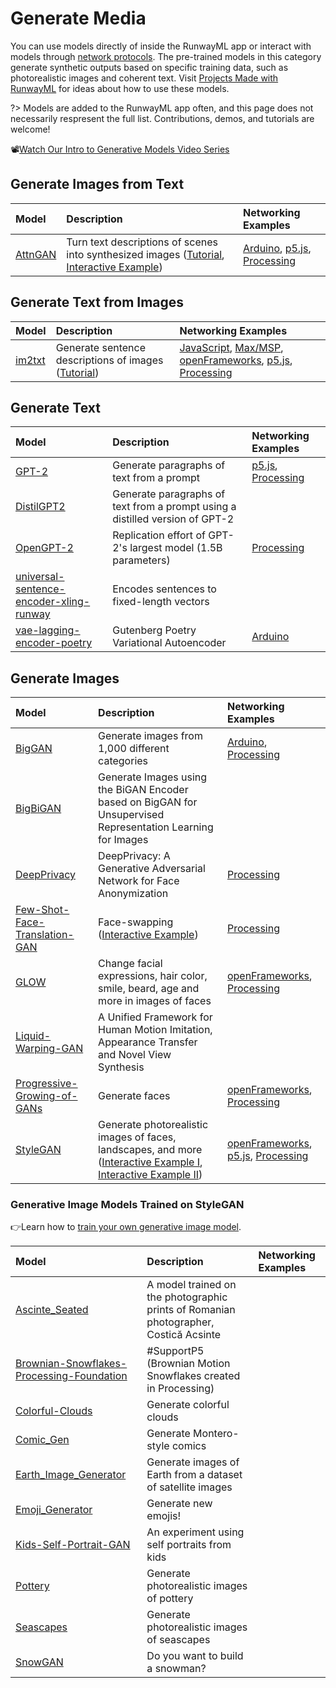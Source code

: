 # Generate Media

You can use models directly of inside the RunwayML app or interact with models through [network protocols](https://learn.runwayml.com/#/how-to/network). The pre-trained models in this category generate synthetic outputs based on specific training data, such as photorealistic images and coherent text. Visit [Projects Made with RunwayML](https://runwayml.com/madewith/) for ideas about how to use these models.


?> Models are added to the RunwayML app often, and this page does not necessarily respresent the full list. Contributions, demos, and tutorials are welcome!

📽[Watch Our Intro to Generative Models Video Series](https://www.youtube.com/playlist?list=PLj598ZXODDO_S1GrkKGr5TP35qzOyi1df)

## Generate Images from Text
| Model | Description | Networking Examples |
| :--- | :---| :--- |
| [AttnGAN](https://open-app.runwayml.com/?model=runway/AttnGAN) | Turn text descriptions of scenes into synthesized images ([Tutorial](tutorials/tutorial_t2i.md), [Interactive Example](https://experiments.runwayml.com/generative_engine/)) | [Arduino](networking/examples?id=arduino), [p5.js](networking/examples?id=p5js), [Processing](networking/examples?id=processing) |


## Generate Text from Images
| Model | Description | Networking Examples |
| :--- | :---| :--- |
| [im2txt](https://open-app.runwayml.com/?model=runway/im2txt) | Generate sentence descriptions of images ([Tutorial](tutorials/tutorial_im2txt.md)) | [JavaScript](networking/examples?id=JavaScript), [Max/MSP](networking/examples?id=maxmsp), [openFrameworks](networking/examples?id=openFrameworks), [p5.js](networking/examples?id=p5js), [Processing](networking/examples?id=processing) |


## Generate Text
| Model | Description | Networking Examples |
| :--- | :---| :--- |
| [GPT-2](https://open-app.runwayml.com/?model=runway/GPT-2) | Generate paragraphs of text from a prompt |[p5.js](networking/examples?id=p5js), [Processing](networking/examples?id=processing) |
| [DistilGPT2](https://open-app.runwayml.com/?model=mhagiwara/DistilGPT2) | Generate paragraphs of text from a prompt using a distilled version of GPT-2 | |
| [OpenGPT-2](https://open-app.runwayml.com/?model=runway/OpenGPT-2) | Replication effort of GPT-2's largest model (1.5B parameters) |[Processing](networking/examples?id=processing) |
| [universal-sentence-encoder-xling-runway](https://open-app.runwayml.com/?model=aparrish/universal-sentence-encoder-xling-runway) | Encodes sentences to fixed-length vectors | |
| [vae-lagging-encoder-poetry](https://open-app.runwayml.com/?model=aparrish/vae-lagging-encoder-poetry) | Gutenberg Poetry Variational Autoencoder | [Arduino](networking/examples?id=arduino) |


## Generate Images
| Model | Description | Networking Examples |
| :--- | :---| :--- |
| [BigGAN](https://open-app.runwayml.com/?model=runway/BigGAN) | Generate images from 1,000 different categories | [Arduino](networking/examples?id=arduino), [Processing](networking/examples?id=processing) |
| [BigBiGAN](https://open-app.runwayml.com/?model=sree_harsha/BigBiGAN) | Generate Images using the BiGAN Encoder based on BigGAN for Unsupervised Representation Learning for Images | |
| [DeepPrivacy](https://open-app.runwayml.com/?model=anastasis/DeepPrivacy) | DeepPrivacy: A Generative Adversarial Network for Face Anonymization | [Processing](networking/examples?id=processing)|
| [Few-Shot-Face-Translation-GAN](https://open-app.runwayml.com/?model=anastasis/Few-Shot-Face-Translation-GAN) | Face-swapping ([Interactive Example](https://experiments.runwayml.com/portrait_swap/)) | [Processing](networking/examples?id=processing)|
| [GLOW](https://open-app.runwayml.com/?model=genekogan/glow]) | Change facial expressions, hair color, smile, beard, age and more in images of faces | [openFrameworks](networking/examples?id=openframeworks), [Processing](networking/examples?id=processing) |
| [Liquid-Warping-GAN](https://open-app.runwayml.com/?model=runway/Liquid-Warping-GAN) | A Unified Framework for Human Motion Imitation, Appearance Transfer and Novel View Synthesis | |
| [Progressive-Growing-of-GANs](https://open-app.runwayml.com/?model=cris/Progressive-Growing-of-GANs) | Generate faces | [openFrameworks](networking/examples?id=openframeworks), [Processing](networking/examples?id=processing) |
| [StyleGAN](https://open-app.runwayml.com/?model=runway/StyleGAN) | Generate photorealistic images of faces, landscapes, and more ([Interactive Example I](https://experiments.runwayml.com/portrait_swap/), [Interactive Example II](https://experiments.runwayml.com/synthetic_postcard/)) | [openFrameworks](networking/examples?id=openframeworks), [p5.js](networking/examples?id=p5js), [Processing](networking/examples?id=processing) |


### Generative Image Models Trained on StyleGAN
👉Learn how to [train your own generative image model](https://learn.runwayml.com/#/create/train-models).

| Model | Description | Networking Examples |
| :--- | :---| :--- |
| [Ascinte_Seated](https://open-app.runwayml.com/?model=eryksalvaggio/Ascinte_Seated) | A model trained on the photographic prints of Romanian photographer, Costică Acsinte | |
| [Brownian-Snowflakes-Processing-Foundation](https://open-app.runwayml.com/?model=shiffman/Brownian-Snowflakes-Processing-Foundation-) | #SupportP5 (Brownian Motion Snowflakes created in Processing) | |
| [Colorful-Clouds](https://open-app.runwayml.com/?model=ivoilic/Colorful-Clouds) | Generate colorful clouds | |
| [Comic_Gen](https://open-app.runwayml.com/?model=JuanEgea/Comic_Gen) | Generate Montero-style comics | |
| [Earth_Image_Generator](https://open-app.runwayml.com/?model=yining/Earth_Image_Generator) | Generate images of Earth from a dataset of satellite images | |
| [Emoji_Generator](https://open-app.runwayml.com/?model=yining/Emoji_Generator) | Generate new emojis! | |
| [Kids-Self-Portrait-GAN](https://open-app.runwayml.com/?model=thedofl/Kids-Self-Portrait-GAN) | An experiment using self portraits from kids | |
| [Pottery](https://open-app.runwayml.com/?model=claraharguindey/Pottery) | Generate photorealistic images of pottery | |
| [Seascapes](https://open-app.runwayml.com/?model=claraharguindey/seascapes) | Generate photorealistic images of seascapes | |
| [SnowGAN](https://open-app.runwayml.com/?model=shiffman/SnowGAN) | Do you want to build a snowman? | |